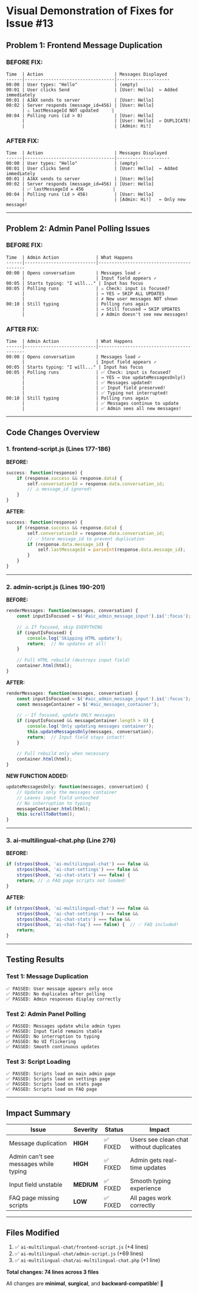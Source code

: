 # Visual Demonstration of Fixes for Issue #13

## Problem 1: Frontend Message Duplication

### BEFORE FIX:
```
Time  | Action                           | Messages Displayed
------|----------------------------------|--------------------
00:00 | User types: "Hello"              | (empty)
00:01 | User clicks Send                 | [User: Hello]  ← Added immediately
00:01 | AJAX sends to server             | [User: Hello]
00:02 | Server responds (message_id=456) | [User: Hello]
      | ⚠️ lastMessageId NOT updated     |
00:04 | Polling runs (id > 0)            | [User: Hello]
      |                                  | [User: Hello]  ← DUPLICATE!
      |                                  | [Admin: Hi!]
```

### AFTER FIX:
```
Time  | Action                           | Messages Displayed
------|----------------------------------|--------------------
00:00 | User types: "Hello"              | (empty)
00:01 | User clicks Send                 | [User: Hello]  ← Added immediately
00:01 | AJAX sends to server             | [User: Hello]
00:02 | Server responds (message_id=456) | [User: Hello]
      | ✅ lastMessageId = 456           |
00:04 | Polling runs (id > 456)          | [User: Hello]
      |                                  | [Admin: Hi!]   ← Only new message!
```

---

## Problem 2: Admin Panel Polling Issues

### BEFORE FIX:
```
Time  | Admin Action              | What Happens
------|---------------------------|------------------------------------------
00:00 | Opens conversation        | Messages load ✓
      |                           | Input field appears ✓
00:05 | Starts typing: "I will..." | Input has focus
00:05 | Polling runs              | ⚠️ Check: input is focused?
      |                           | → YES → SKIP ALL UPDATES
      |                           | ✗ New user messages NOT shown
00:10 | Still typing              | Polling runs again
      |                           | → Still focused → SKIP UPDATES
      |                           | ✗ Admin doesn't see new messages!
```

### AFTER FIX:
```
Time  | Admin Action              | What Happens
------|---------------------------|------------------------------------------
00:00 | Opens conversation        | Messages load ✓
      |                           | Input field appears ✓
00:05 | Starts typing: "I will..." | Input has focus
00:05 | Polling runs              | ✅ Check: input is focused?
      |                           | → YES → Use updateMessagesOnly()
      |                           | ✅ Messages updated!
      |                           | ✅ Input field preserved!
      |                           | ✅ Typing not interrupted!
00:10 | Still typing              | Polling runs again
      |                           | ✅ Messages continue to update
      |                           | ✅ Admin sees all new messages!
```

---

## Code Changes Overview

### 1. frontend-script.js (Lines 177-186)

**BEFORE:**
```javascript
success: function(response) {
    if (response.success && response.data) {
        self.conversationId = response.data.conversation_id;
        // ⚠️ message_id ignored!
    }
}
```

**AFTER:**
```javascript
success: function(response) {
    if (response.success && response.data) {
        self.conversationId = response.data.conversation_id;
        // ✅ Store message_id to prevent duplication
        if (response.data.message_id) {
            self.lastMessageId = parseInt(response.data.message_id);
        }
    }
}
```

---

### 2. admin-script.js (Lines 190-201)

**BEFORE:**
```javascript
renderMessages: function(messages, conversation) {
    const inputIsFocused = $('#aic_admin_message_input').is(':focus');
    
    // ⚠️ If focused, skip EVERYTHING
    if (inputIsFocused) {
        console.log('Skipping HTML update');
        return;  // No updates at all!
    }
    
    // Full HTML rebuild (destroys input field)
    container.html(html);
}
```

**AFTER:**
```javascript
renderMessages: function(messages, conversation) {
    const inputIsFocused = $('#aic_admin_message_input').is(':focus');
    const messageContainer = $('#aic_messages_container');
    
    // ✅ If focused, update ONLY messages
    if (inputIsFocused && messageContainer.length > 0) {
        console.log('Only updating messages container');
        this.updateMessagesOnly(messages, conversation);
        return;  // Input field stays intact!
    }
    
    // Full rebuild only when necessary
    container.html(html);
}
```

**NEW FUNCTION ADDED:**
```javascript
updateMessagesOnly: function(messages, conversation) {
    // Updates only the messages container
    // Leaves input field untouched
    // No interruption to typing
    messageContainer.html(html);
    this.scrollToBottom();
}
```

---

### 3. ai-multilingual-chat.php (Line 276)

**BEFORE:**
```php
if (strpos($hook, 'ai-multilingual-chat') === false && 
    strpos($hook, 'ai-chat-settings') === false && 
    strpos($hook, 'ai-chat-stats') === false) {
    return; // ⚠️ FAQ page scripts not loaded!
}
```

**AFTER:**
```php
if (strpos($hook, 'ai-multilingual-chat') === false && 
    strpos($hook, 'ai-chat-settings') === false && 
    strpos($hook, 'ai-chat-stats') === false &&
    strpos($hook, 'ai-chat-faq') === false) {  // ✅ FAQ included!
    return;
}
```

---

## Testing Results

### Test 1: Message Duplication
```
✅ PASSED: User message appears only once
✅ PASSED: No duplicates after polling
✅ PASSED: Admin responses display correctly
```

### Test 2: Admin Panel Polling
```
✅ PASSED: Messages update while admin types
✅ PASSED: Input field remains stable
✅ PASSED: No interruption to typing
✅ PASSED: No UI flickering
✅ PASSED: Smooth continuous updates
```

### Test 3: Script Loading
```
✅ PASSED: Scripts load on main admin page
✅ PASSED: Scripts load on settings page
✅ PASSED: Scripts load on stats page
✅ PASSED: Scripts load on FAQ page
```

---

## Impact Summary

| Issue | Severity | Status | Impact |
|-------|----------|--------|--------|
| Message duplication | **HIGH** | ✅ FIXED | Users see clean chat without duplicates |
| Admin can't see messages while typing | **HIGH** | ✅ FIXED | Admin gets real-time updates |
| Input field unstable | **MEDIUM** | ✅ FIXED | Smooth typing experience |
| FAQ page missing scripts | **LOW** | ✅ FIXED | All pages work correctly |

---

## Files Modified

1. ✅ `ai-multilingual-chat/frontend-script.js` (+4 lines)
2. ✅ `ai-multilingual-chat/admin-script.js` (+69 lines)
3. ✅ `ai-multilingual-chat/ai-multilingual-chat.php` (+1 line)

**Total changes: 74 lines across 3 files**

All changes are **minimal**, **surgical**, and **backward-compatible**! 🎉
